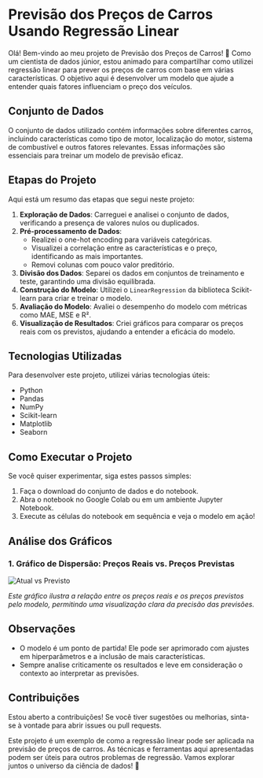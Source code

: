 # Previsão dos Preços de Carros Usando Regressão Linear

Olá! Bem-vindo ao meu projeto de Previsão dos Preços de Carros! 🚗 Como um cientista de dados júnior, estou animado para compartilhar como utilizei regressão linear para prever os preços de carros com base em várias características. O objetivo aqui é desenvolver um modelo que ajude a entender quais fatores influenciam o preço dos veículos.

## Conjunto de Dados

O conjunto de dados utilizado contém informações sobre diferentes carros, incluindo características como tipo de motor, localização do motor, sistema de combustível e outros fatores relevantes. Essas informações são essenciais para treinar um modelo de previsão eficaz.

## Etapas do Projeto

Aqui está um resumo das etapas que segui neste projeto:

1. **Exploração de Dados**: Carreguei e analisei o conjunto de dados, verificando a presença de valores nulos ou duplicados.
2. **Pré-processamento de Dados**:
   - Realizei o one-hot encoding para variáveis categóricas.
   - Visualizei a correlação entre as características e o preço, identificando as mais importantes.
   - Removi colunas com pouco valor preditório.
3. **Divisão dos Dados**: Separei os dados em conjuntos de treinamento e teste, garantindo uma divisão equilibrada.
4. **Construção do Modelo**: Utilizei o `LinearRegression` da biblioteca Scikit-learn para criar e treinar o modelo.
5. **Avaliação do Modelo**: Avaliei o desempenho do modelo com métricas como MAE, MSE e R².
6. **Visualização de Resultados**: Criei gráficos para comparar os preços reais com os previstos, ajudando a entender a eficácia do modelo.

## Tecnologias Utilizadas

Para desenvolver este projeto, utilizei várias tecnologias úteis:

- Python
- Pandas
- NumPy
- Scikit-learn
- Matplotlib
- Seaborn

## Como Executar o Projeto

Se você quiser experimentar, siga estes passos simples:

1. Faça o download do conjunto de dados e do notebook.
2. Abra o notebook no Google Colab ou em um ambiente Jupyter Notebook.
3. Execute as células do notebook em sequência e veja o modelo em ação!

## Análise dos Gráficos

### 1. Gráfico de Dispersão: Preços Reais vs. Preços Previstas

![Atual vs Previsto](Imagens/atual_vs_previsto.png)

*Este gráfico ilustra a relação entre os preços reais e os preços previstos pelo modelo, permitindo uma visualização clara da precisão das previsões.*

## Observações

- O modelo é um ponto de partida! Ele pode ser aprimorado com ajustes em hiperparâmetros e a inclusão de mais características.
- Sempre analise criticamente os resultados e leve em consideração o contexto ao interpretar as previsões.

## Contribuições

Estou aberto a contribuições! Se você tiver sugestões ou melhorias, sinta-se à vontade para abrir issues ou pull requests.

Este projeto é um exemplo de como a regressão linear pode ser aplicada na previsão de preços de carros. As técnicas e ferramentas aqui apresentadas podem ser úteis para outros problemas de regressão. Vamos explorar juntos o universo da ciência de dados! 🌟
